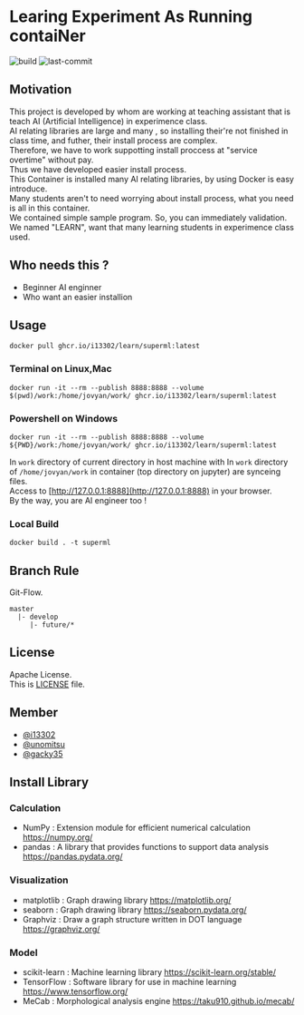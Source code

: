 # Learing Experiment As Running contaiNer
![build](https://img.shields.io/github/workflow/status/i13302/learn/push_image/main)
![last-commit](https://img.shields.io/github/last-commit/i13302/learn)

## Motivation
This project is developed by whom are working at teaching assistant that is teach AI (Artificial Intelligence) in experimence class.   
AI relating libraries are large and many , so installing their're not finished  in class time, and  futher, their install process are complex.  
Therefore, we have to work suppotting install proccess at "service overtime" without pay.   
Thus we have developed easier install process.  
This Container is installed many AI relating libraries, by using Docker is  easy introduce.  
Many students aren't to need worrying about install process, what you need is all in this container.  
We contained simple sample program. So, you can immediately validation.
We named "LEARN", want that many learning students in experimence class used.  

## Who needs this ?
- Beginner AI enginner
- Who want an easier installion

## Usage 
```
docker pull ghcr.io/i13302/learn/superml:latest
```

### Terminal on Linux,Mac
```
docker run -it --rm --publish 8888:8888 --volume $(pwd)/work:/home/jovyan/work/ ghcr.io/i13302/learn/superml:latest
``` 

### Powershell on Windows
```
docker run -it --rm --publish 8888:8888 --volume ${PWD}/work:/home/jovyan/work/ ghcr.io/i13302/learn/superml:latest
```

In `work` directory of current directory in host machine with In `work` directory of `/home/jovyan/work` in container (top directory on jupyter) are synceing files.  
Access to [http://127.0.0.1:8888](http://127.0.0.1:8888) in your browser.  
By the way, you are AI engineer too !  


### Local Build
```
docker build . -t superml
```

## Branch Rule
Git-Flow.
```
master
  |- develop
     |- future/* 
```

## License
Apache License.  
This is [LICENSE](LICENSE) file.

## Member
- [@i13302](https://github.com/i13302)
- [@unomitsu](https://github.com/unomitsu)
- [@gacky35](https://github.com/gacky35)

## Install Library

### Calculation
- NumPy : Extension module for efficient numerical calculation
https://numpy.org/
- pandas : A library that provides functions to support data analysis
https://pandas.pydata.org/

### Visualization
- matplotlib : Graph drawing library
https://matplotlib.org/
- seaborn : Graph drawing library
https://seaborn.pydata.org/
- Graphviz : Draw a graph structure written in DOT language
https://graphviz.org/

### Model
- scikit-learn : Machine learning library
https://scikit-learn.org/stable/
- TensorFlow : Software library for use in machine learning
https://www.tensorflow.org/
- MeCab : Morphological analysis engine
https://taku910.github.io/mecab/

